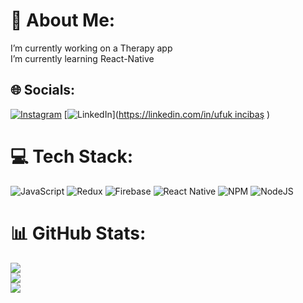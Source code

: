 # 💫 About Me:
I’m currently working on a Therapy app<br>I’m currently learning React-Native


## 🌐 Socials:
[![Instagram](https://img.shields.io/badge/Instagram-%23E4405F.svg?logo=Instagram&logoColor=white)](https://instagram.com/ufukincibas) [![LinkedIn](https://img.shields.io/badge/LinkedIn-%230077B5.svg?logo=linkedin&logoColor=white)]([https://linkedin.com/in/ufuk incibaş](https://www.linkedin.com/in/ufuk-inciba%C5%9F-898828226/) ) 

# 💻 Tech Stack:
![JavaScript](https://img.shields.io/badge/javascript-%23323330.svg?style=for-the-badge&logo=javascript&logoColor=%23F7DF1E) ![Redux](https://img.shields.io/badge/redux-%23593d88.svg?style=for-the-badge&logo=redux&logoColor=white) ![Firebase](https://img.shields.io/badge/firebase-%23039BE5.svg?style=for-the-badge&logo=firebase) ![React Native](https://img.shields.io/badge/react_native-%2320232a.svg?style=for-the-badge&logo=react&logoColor=%2361DAFB) ![NPM](https://img.shields.io/badge/NPM-%23CB3837.svg?style=for-the-badge&logo=npm&logoColor=white) ![NodeJS](https://img.shields.io/badge/node.js-6DA55F?style=for-the-badge&logo=node.js&logoColor=white)
# 📊 GitHub Stats:
![](https://github-readme-stats.vercel.app/api?username=ufukincibas&theme=radical&hide_border=false&include_all_commits=false&count_private=false)<br/>
![](https://github-readme-streak-stats.herokuapp.com/?user=ufukincibas&theme=radical&hide_border=false)<br/>
![](https://github-readme-stats.vercel.app/api/top-langs/?username=ufukincibas&theme=radical&hide_border=false&include_all_commits=false&count_private=false&layout=compact)


